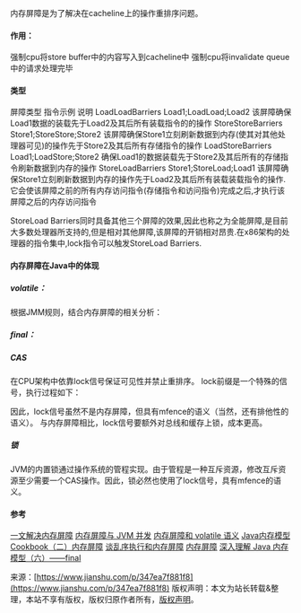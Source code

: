 

  

内存屏障是为了解决在cacheline上的操作重排序问题。

#### 作用：

强制cpu将store buffer中的内容写入到cacheline中
强制cpu将invalidate queue中的请求处理完毕

#### 类型

屏障类型 指令示例 说明 LoadLoadBarriers Load1;LoadLoad;Load2 该屏障确保Load1数据的装载先于Load2及其后所有装载指令的的操作 StoreStoreBarriers Store1;StoreStore;Store2 该屏障确保Store1立刻刷新数据到内存(使其对其他处理器可见)的操作先于Store2及其后所有存储指令的操作 LoadStoreBarriers Load1;LoadStore;Store2 确保Load1的数据装载先于Store2及其后所有的存储指令刷新数据到内存的操作 StoreLoadBarriers Store1;StoreLoad;Load1 该屏障确保Store1立刻刷新数据到内存的操作先于Load2及其后所有装载装载指令的操作.它会使该屏障之前的所有内存访问指令(存储指令和访问指令)完成之后,才执行该屏障之后的内存访问指令

StoreLoad Barriers同时具备其他三个屏障的效果,因此也称之为全能屏障,是目前大多数处理器所支持的,但是相对其他屏障,该屏障的开销相对昂贵.在x86架构的处理器的指令集中,lock指令可以触发StoreLoad Barriers.

#### 内存屏障在Java中的体现

##### volatile：

根据JMM规则，结合内存屏障的相关分析：

##### final：

##### CAS

在CPU架构中依靠lock信号保证可见性并禁止重排序。
lock前缀是一个特殊的信号，执行过程如下：

因此，lock信号虽然不是内存屏障，但具有mfence的语义（当然，还有排他性的语义）。
与内存屏障相比，lock信号要额外对总线和缓存上锁，成本更高。

##### 锁

JVM的内置锁通过操作系统的管程实现。由于管程是一种互斥资源，修改互斥资源至少需要一个CAS操作。因此，锁必然也使用了lock信号，具有mfence的语义。

#### 参考

[一文解决内存屏障](https://links.jianshu.com/go?to=https%3A%2F%2Fmonkeysayhi.github.io%2F2017%2F12%2F28%2F%25E4%25B8%2580%25E6%2596%2587%25E8%25A7%25A3%25E5%2586%25B3%25E5%2586%2585%25E5%25AD%2598%25E5%25B1%258F%25E9%259A%259C%2F)
[内存屏障与 JVM 并发](https://links.jianshu.com/go?to=https%3A%2F%2Fwww.infoq.cn%2Farticle%2Fmemory_barriers_jvm_concurrency)
[内存屏障和 volatile 语义](https://links.jianshu.com/go?to=http%3A%2F%2Fwww.importnew.com%2F29860.html)
[Java内存模型Cookbook（二）内存屏障](https://links.jianshu.com/go?to=http%3A%2F%2Fifeve.com%2Fjmm-cookbook-mb%2F)
[谈乱序执行和内存屏障](https://links.jianshu.com/go?to=https%3A%2F%2Fblog.csdn.net%2Fdd864140130%2Farticle%2Fdetails%2F56494925)
[内存屏障](https://links.jianshu.com/go?to=http%3A%2F%2Fifeve.com%2Fmemory-barriers-or-fences%2F)
[深入理解 Java 内存模型（六）——final](https://links.jianshu.com/go?to=https%3A%2F%2Fwww.infoq.cn%2Farticle%2Fjava-memory-model-6)

来源：[https://www.jianshu.com/p/347ea7f881f8](https://www.jianshu.com/p/347ea7f881f8)
版权声明：本文为站长转载&整理，本站不享有版权，版权归原作者所有，[版权声明](https://gitee.com/hezhiyuan007/java-notes/raw/master/disclaimer.md)。



